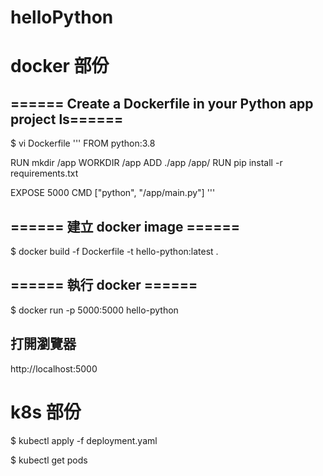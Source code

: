 # helloPython

# docker 部份
## ====== Create a Dockerfile in your Python app project ls======
$ vi Dockerfile
'''
FROM python:3.8

RUN mkdir /app
WORKDIR /app
ADD ./app /app/
RUN pip install -r requirements.txt

EXPOSE 5000
CMD ["python", "/app/main.py"]
'''
## ====== 建立 docker image ======
$ docker build -f Dockerfile -t hello-python:latest .

## ====== 執行 docker ======
$ docker run -p 5000:5000 hello-python

## 打開瀏覽器
http://localhost:5000


# k8s 部份

$ kubectl apply -f deployment.yaml

$ kubectl get pods